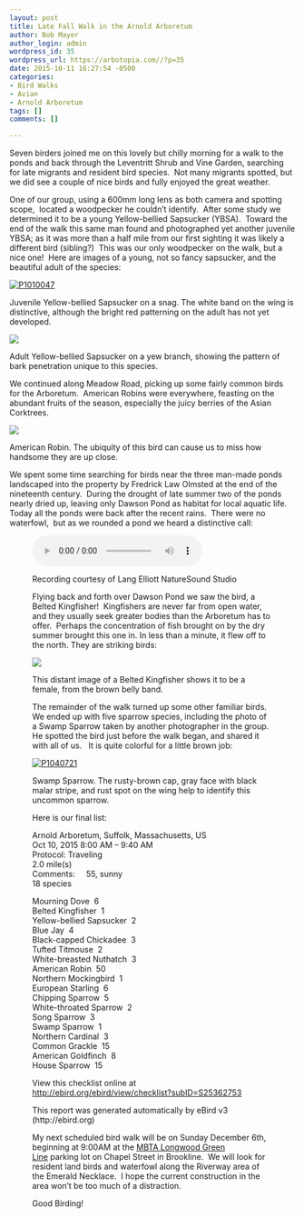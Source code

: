 ```yaml
---
layout: post
title: Late Fall Walk in the Arnold Arboretum
author: Bob Mayer
author_login: admin
wordpress_id: 35
wordpress_url: https://arbotopia.com//?p=35
date: 2015-10-11 16:27:54 -0500
categories:
- Bird Walks
- Avian
- Arnold Arboretum
tags: []
comments: []

---
```

<p>Seven birders joined me on this lovely but chilly morning for a walk to the ponds and back through the Leventritt Shrub and Vine Garden, searching for late migrants and resident bird species.  Not many migrants spotted, but we did see a couple of nice birds and fully enjoyed the great weather.</p>

<p>One of our group, using a 600mm long lens as both camera and spotting scope,  located a woodpecker he couldn’t identify.  After some study we determined it to be a young Yellow-bellied Sapsucker (YBSA).  Toward the end of the walk this same man found and photographed yet another juvenile YBSA; as it was more than a half mile from our first sighting it was likely a different bird (sibling?)  This was our only woodpecker on the walk, but a nice one!  Here are images of a young, not so fancy sapsucker, and the beautiful adult of the species:</p>

<p><!-- wp:image {"id":1125,"linkDestination":"custom"} --></p>
<a href="/images/2015/10/P1010047.jpg"><img src="/images/2015/10/P1010047.jpg" alt="P1010047" class="wp-image-1125"/></a>

<p>Juvenile Yellow-bellied Sapsucker on a snag. The white band on the wing is distinctive, although the bright red patterning on the adult has not yet developed.</p>

![](/images/P1000348-1.jpg)

<p>Adult Yellow-bellied Sapsucker on a yew branch, showing the pattern of bark penetration unique to this species.</p>

<p>We continued along Meadow Road, picking up some fairly common birds for the Arboretum.  American Robins were everywhere, feasting on the abundant fruits of the season, especially the juicy berries of the Asian Corktrees.</p>

![](/images/P1080077.jpg)

<p>American Robin. The ubiquity of this bird can cause us to miss how handsome they are up close.</p>

<p>We spent some time searching for birds near the three man-made ponds landscaped into the property by Fredrick Law Olmsted at the end of the nineteenth century.  During the drought of late summer two of the ponds nearly dried up, leaving only Dawson Pond as habitat for local aquatic life. Today all the ponds were back after the recent rains.  There were no waterfowl,  but as we rounded a pond we heard a distinctive call:</p>

<p><!-- wp:audio {"id":314} --></p>
<figure class="wp-block-audio"><audio controls src="/images/2018/11/2-28-Belted-Kingfisher.wav"></audio>
<p><!-- /wp:audio --></p>

<p>Recording courtesy of Lang Elliott NatureSound Studio</p>

<p>Flying back and forth over Dawson Pond we saw the bird, a Belted Kingfisher!  Kingfishers are never far from open water, and they usually seek greater bodies than the Arboretum has to offer.  Perhaps the concentration of fish brought on by the dry summer brought this one in. In less than a minute, it flew off to the north. They are striking birds:</p>

![](/images/P1040808.jpg)

<p>This distant image of a Belted Kingfisher shows it to be a female, from the brown belly band.</p>

<p>The remainder of the walk turned up some other familiar birds.  We ended up with five sparrow species, including the photo of a Swamp Sparrow taken by another photographer in the group. He spotted the bird just before the walk began, and shared it with all of us.   It is quite colorful for a little brown job:</p>

<p><!-- wp:image {"id":1129,"linkDestination":"custom"} --></p>
<a href="/images/2015/10/P1040721.jpg"><img src="/images/2015/10/P1040721.jpg" alt="P1040721" class="wp-image-1129"/></a>

<p>Swamp Sparrow. The rusty-brown cap, gray face with black malar stripe, and rust spot on the wing help to identify this uncommon sparrow.</p>

<p>Here is our final list:</p>

<p>Arnold Arboretum, Suffolk, Massachusetts, US<br>Oct 10, 2015 8:00 AM – 9:40 AM<br>Protocol: Traveling<br>2.0 mile(s)<br>Comments:     55, sunny<br>18 species</p>

<p>Mourning Dove  6<br>Belted Kingfisher  1<br>Yellow-bellied Sapsucker  2<br>Blue Jay  4<br>Black-capped Chickadee  3<br>Tufted Titmouse  2<br>White-breasted Nuthatch  3<br>American Robin  50<br>Northern Mockingbird  1<br>European Starling  6<br>Chipping Sparrow  5<br>White-throated Sparrow  2<br>Song Sparrow  3<br>Swamp Sparrow  1<br>Northern Cardinal  3<br>Common Grackle  15<br>American Goldfinch  8<br>House Sparrow  15</p>

<p>View this checklist online at <a href="https://ebird.org/view/checklist/S25362753">http://ebird.org/ebird/view/checklist?subID=S25362753</a></p>

<p>This report was generated automatically by eBird v3 (http://ebird.org)</p>

<p>My next scheduled bird walk will be on Sunday December 6th, beginning at 9:00AM at the <a href="https://web.archive.org/web/20160126152734/https://www.google.com/maps/place/Longwood/@42.3414463,-71.1097493,17.93z/data=!4m7!1m4!3m3!1s0x89e379905a07dc3d:0xdf3aebc9a456d9eb!2sRiverway!3b1!3m1!1s0x89e37992be5ab19f:0xe4a4c144aa5ea6e7">MBTA Longwood Green Line</a> parking lot on Chapel Street in Brookline.  We will look for resident land birds and waterfowl along the Riverway area of the Emerald Necklace.  I hope the current construction in the area won’t be too much of a distraction.</p>

<p>Good Birding!<br></p>